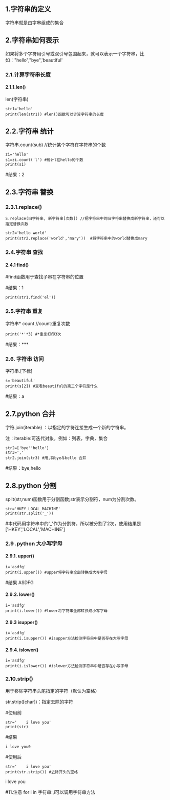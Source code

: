 ## 1.字符串的定义

字符串就是由字串组成的集合

## 2.字符串如何表示

如果将多个字符用引号或双引号包围起来，就可以表示一个字符串，比如："hello","bye",'beautiful'

### 2.1.计算字符串长度

#### 2.1.1.len()

len(字符串)

```
str1='hello'
print(len(str1)) #len()函数可以计算字符串的长度
```

## 2.2.字符串 统计

字符串.count(sub) //统计某个字符在字符串的个数

```
zi='hello'
s1=zi.count('l') #统计l在hello的个数
print(s1)
```

#结果：2

## 2.3.字符串 替换

### 2.3.1.replace()

```
S.replace(旧字符串, 新字符串[次数]) //把字符串中的旧字符串替换成新字符串，还可以指定替换次数
```

```
str2='hello world'
print(str2.replace('world','mary'))  #将字符串中的world替换成mary
```

### 2.4.字符串 查找

#### 2.4.1 find()

#find函数用于查找子串在字符串的位置 

#结果：1

```
print(str1.find('el')) 
```

### 2.5.字符串 重复

字符串* count //count:重复次数

```
print('*'*3) #*重复打印3次
```

#结果：***

### 2.6. 字符串 访问

字符串.[下标]

```
s='beautiful'
print(s[2]) #查看beautiful的第三个字符是什么
```

#结果：a

## 2.7.python 合并

字符.join(iterable) ：以指定的字符连接生成一个新的字符串。

注：iterable:可迭代对象，例如：列表，字典，集合

```
str2=['bye''hello']
str3=','
str2.join(str3) #用,将bye与bello 合并
```

#结果：bye,hello

## 2.8.python 分割

split(str,num)函数用于分割函数;str表示分割符，num为分割次数。

```
str='HKEY_LOCAL_MACHINE'
print(str.split('_'))
```

#本代码用字符串中的'_'作为分割符，所以被分割了2次，使用结果是['HKEY','LOCAL','MACHINE']

### 2.9 .python 大小写字母

#### 2.9.1. upper()

```
i='asdfg'
print(i.upper()) #upper将字符串全部转换成大写字母
```

#结果
ASDFG

#### 2.9.2. lower()

```
i='asdfg'
print(i.lower()) #lower将字符串全部转换成小写字母
```

#### 2.9.3 isupper()

```
i='asdfg'
print(i.isupper()) #isupper方法检测字符串中是否存在大写字母
```

#### 2.9.4. islower()

```
i='asdfg'
print(i.islower()) #islower方法检测字符串中是否存在小写字母
```

### 2.10.strip()

用于移除字符串头尾指定的字符（默认为空格）

str.strip([char])：指定去除的字符

#使用前

```
str='    i love you'
print(str) 
```

#结果

    i love you0

#使用后

```
str='    i love you'
print(str.strip()) #去除开头的空格
```

i love you

#11.注意
for i in 字符串:,i可以调用字符串方法